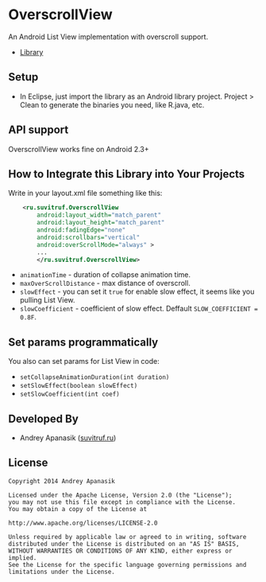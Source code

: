 OverscrollView 
===========

An Android List View implementation with overscroll support.

* [Library][3]

Setup
-----
* In Eclipse, just import the library as an Android library project. Project > Clean to generate the binaries 
you need, like R.java, etc.


API support
------------------------------------------------
OverscrollView works fine on Android 2.3+

How to Integrate this Library into Your Projects
------------------------------------------------
Write in your layout.xml file something like this:

```xml
    <ru.suvitruf.OverscrollView
        android:layout_width="match_parent"
        android:layout_height="match_parent"
        android:fadingEdge="none"
        android:scrollbars="vertical"
        android:overScrollMode="always" >
        ...
        </ru.suvitruf.OverscrollView>
```
* `animationTime` - duration of collapse animation time.
* `maxOverScrollDistance` - max distance of overscroll.
* `slowEffect` - you can set it `true` for enable slow effect, it seems like you pulling List View.
* `slowCoefficient` - coefficient of slow effect. Deffault `SLOW_COEFFICIENT = 0.8F`.

Set params programmatically
------------------------------------------------
You also can set params for List View in code:
* `setCollapseAnimationDuration(int duration)`
* `setSlowEffect(boolean slowEffect)`
* `setSlowCoefficient(int coef)`

Developed By
------------
* Andrey Apanasik ([suvitruf.ru][2])


License
-------

    Copyright 2014 Andrey Apanasik
    
    Licensed under the Apache License, Version 2.0 (the "License");
    you may not use this file except in compliance with the License.
    You may obtain a copy of the License at
    
    http://www.apache.org/licenses/LICENSE-2.0
    
    Unless required by applicable law or agreed to in writing, software
    distributed under the License is distributed on an "AS IS" BASIS,
    WITHOUT WARRANTIES OR CONDITIONS OF ANY KIND, either express or implied.
    See the License for the specific language governing permissions and
    limitations under the License.
 

[2]: http://suvitruf.ru/
[3]: https://github.com/Suvitruf/Android-sdk-examples/tree/master/OverscrollView/OverscrollView
